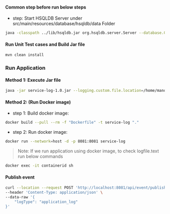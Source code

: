 #### Common step before run below steps
- step: Start HSQLDB Server under src/main/resources/database/hsqldb/data Folder

```sh
java -classpath ../lib/hsqldb.jar org.hsqldb.server.Server --database.0 file:hsqldb/logdb --dbname.0 logdb
``` 

#### Run Unit Test cases and Build Jar file
```sh
mvn clean install
``` 

### Run Application

#### Method 1: Execute Jar file

```sh
java -jar service-log-1.0.jar --logging.custom.file.location=/home/manoj-2/logs
``` 

#### Method 2: (Run Docker image)
		
- step 1: Build docker image: 
```sh
docker build --pull --rm -f "Dockerfile" -t service-log "."
``` 

- step 2: Run docker image:
```sh
docker run --network=host -d -p 8081:8081 service-log
``` 
		

> Note: If we run application using docker image, to check logfile.text run below commands
```sh
docker exec -it containerid sh
``` 

#### Publish event

```sh
curl --location --request POST 'http://localhost:8081/api/event/publish' \
--header 'Content-Type: application/json' \
--data-raw '{
    "logType": "application_log"
}'

``` 

